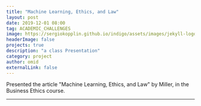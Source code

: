 ```yaml
---
title: "Machine Learning, Ethics, and Law"
layout: post
date: 2019-12-01 08:00
tag: ACADEMIC_CHALLENGES 
image: https://sergiokopplin.github.io/indigo/assets/images/jekyll-logo-light-solid.png
headerImage: false
projects: true
description: "a class Presentation"
category: project
author: omid
externalLink: false
---
```


Presented the article "Machine Learning, Ethics, and Law" by Miller, in the Business Ethics course.

---
